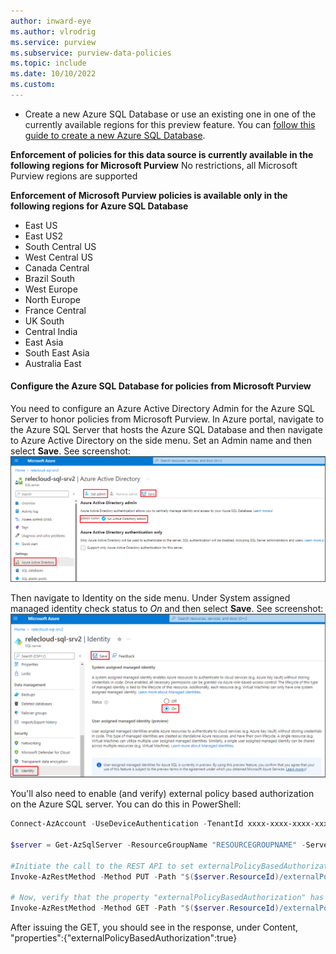 ```yaml
---
author: inward-eye
ms.author: vlrodrig
ms.service: purview
ms.subservice: purview-data-policies
ms.topic: include
ms.date: 10/10/2022
ms.custom: 
---
```


- Create a new Azure SQL Database or use an existing one in one of the currently available regions for this preview feature. You can [follow this guide to create a new Azure SQL Database](/azure/azure-sql/database/single-database-create-quickstart).

**Enforcement of policies for this data source is currently available in the following regions for Microsoft Purview**
No restrictions, all Microsoft Purview regions are supported

**Enforcement of Microsoft Purview policies is available only in the following regions for Azure SQL Database**
- East US
- East US2
- South Central US
- West Central US
- Canada Central
- Brazil South
- West Europe
- North Europe
- France Central
- UK South
- Central India
- East Asia
- South East Asia
- Australia East

#### Configure the Azure SQL Database for policies from Microsoft Purview
You need to configure an Azure Active Directory Admin for the Azure SQL Server to honor policies from Microsoft Purview. In Azure portal, navigate to the Azure SQL Server that hosts the Azure SQL Database and then navigate to Azure Active Directory on the side menu. Set an Admin name and then select **Save**. See screenshot:
![Screenshot shows how to assign Active Directory Admin to Azure SQL Server.](../media/how-to-policies-data-owner-sql/assign-active-directory-admin-azure-sql-db.png)

Then navigate to Identity on the side menu. Under System assigned managed identity check status to *On* and then select **Save**. See screenshot:
![Screenshot shows how to assign system managed identity to Azure SQL Server.](../media/how-to-policies-data-owner-sql/assign-identity-azure-sql-db.png)

You'll also need to enable (and verify) external policy based authorization on the Azure SQL server. You can do this in PowerShell:

```powershell
Connect-AzAccount -UseDeviceAuthentication -TenantId xxxx-xxxx-xxxx-xxxx-xxxx -SubscriptionId xxxx-xxxx-xxxx-xxxx

$server = Get-AzSqlServer -ResourceGroupName "RESOURCEGROUPNAME" -ServerName "SERVERNAME"

#Initiate the call to the REST API to set externalPolicyBasedAuthorization to true
Invoke-AzRestMethod -Method PUT -Path "$($server.ResourceId)/externalPolicyBasedAuthorizations/MicrosoftPurview?api-version=2021-11-01-preview" -Payload '{"properties":{"externalPolicyBasedAuthorization":true}}'

# Now, verify that the property "externalPolicyBasedAuthorization" has been set to true
Invoke-AzRestMethod -Method GET -Path "$($server.ResourceId)/externalPolicyBasedAuthorizations/MicrosoftPurview?api-version=2021-11-01-preview"
```
After issuing the GET, you should see in the response, under Content, "properties":{"externalPolicyBasedAuthorization":true}
